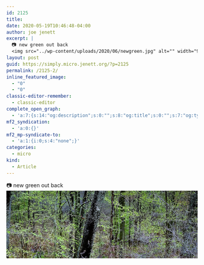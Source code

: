 ```yaml
---
id: 2125
title: 
date: 2020-05-19T10:46:48-04:00
author: joe jenett
excerpt: |
  📷 new green out back
  <img src="../wp-content/uploads/2020/06/newgreen.jpg" alt="" width="900" />
layout: post
guid: https://simply.micro.jenett.org/?p=2125
permalink: /2125-2/
inline_featured_image:
  - "0"
  - "0"
classic-editor-remember:
  - classic-editor
complete_open_graph:
  - 'a:7:{s:14:"og:description";s:0:"";s:8:"og:title";s:0:"";s:7:"og:type";s:0:"";s:12:"twitter:card";s:7:"summary";s:15:"twitter:creator";s:0:"";s:19:"twitter:description";s:0:"";s:8:"og:image";s:0:"";}'
mf2_syndication:
  - 'a:0:{}'
mf2_mp-syndicate-to:
  - 'a:1:{i:0;s:4:"none";}'
categories:
  - micro
kind:
  - Article
---  
```

📷 new green out back<br /><img src="../wp-content/uploads/2020/06/newgreen.jpg" alt="" width="900" />